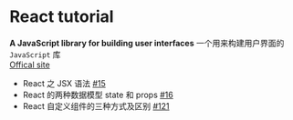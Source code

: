 # React tutorial

**A JavaScript library for building user interfaces**  一个用来构建用户界面的 `JavaScript` 库<br/>
[Offical site](https://reactjs.org/)

- React 之 JSX 语法 [#15](https://github.com/felix-cao/Blog/issues/15)
- React 的两种数据模型 state 和 props [#16](https://github.com/felix-cao/Blog/issues/16)
- React 自定义组件的三种方式及区别 [#121](https://github.com/felix-cao/Blog/issues/121)
